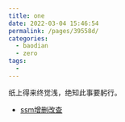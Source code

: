 ```yaml
---
title: one
date: 2022-03-04 15:46:54
permalink: /pages/39558d/
categories:
  - baodian
  - zero
tags:
  - 
---
```

纸上得来终觉浅，绝知此事要躬行。

+ [ssm增删改查](SSM-CRUD)

